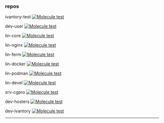 ### repos

ivantory-test
 [![Molecule test](https://github.com/ivansible/ivantory-test/workflows/Molecule%20test/badge.svg)](https://github.com/ivansible/ivantory-test/actions?query=workflow:"Molecule%20test")

dev-user
 [![Molecule test](https://github.com/ivansible/dev-user/workflows/Molecule%20test/badge.svg)](https://github.com/ivansible/dev-user/actions?query=workflow:"Molecule%20test")

lin-core
 [![Molecule test](https://github.com/ivansible/lin-core/workflows/Molecule%20test/badge.svg)](https://github.com/ivansible/lin-core/actions?query=workflow:"Molecule%20test")

lin-nginx
 [![Molecule test](https://github.com/ivansible/lin-nginx/workflows/Molecule%20test/badge.svg)](https://github.com/ivansible/lin-nginx/actions?query=workflow:"Molecule%20test")

lin-ferm
 [![Molecule test](https://github.com/ivansible/lin-ferm/workflows/Molecule%20test/badge.svg)](https://github.com/ivansible/lin-ferm/actions?query=workflow:"Molecule%20test")

lin-docker
 [![Molecule test](https://github.com/ivansible/lin-docker/workflows/Molecule%20test/badge.svg)](https://github.com/ivansible/lin-docker/actions?query=workflow:"Molecule%20test")

lin-podman
 [![Molecule test](https://github.com/ivansible/lin-podman/workflows/Molecule%20test/badge.svg)](https://github.com/ivansible/lin-podman/actions?query=workflow:"Molecule%20test")

lin-devel
 [![Molecule test](https://github.com/ivansible/lin-devel/workflows/Molecule%20test/badge.svg)](https://github.com/ivansible/lin-devel/actions?query=workflow:"Molecule%20test")

srv-cgpro
 [![Molecule test](https://github.com/ivansible/srv-cgpro/workflows/Molecule%20test/badge.svg)](https://github.com/ivansible/srv-cgpro/actions?query=workflow:"Molecule%20test")

dev-hosters
 [![Molecule test](https://github.com/ivansible/dev-hosters/workflows/Molecule%20test/badge.svg)](https://github.com/ivansible/dev-hosters/actions?query=workflow:"Molecule%20test")

dev-ivantory
 [![Molecule test](https://github.com/ivansible/dev-ivantory/workflows/Molecule%20test/badge.svg)](https://github.com/ivansible/dev-ivantory/actions?query=workflow:"Molecule%20test")

---


